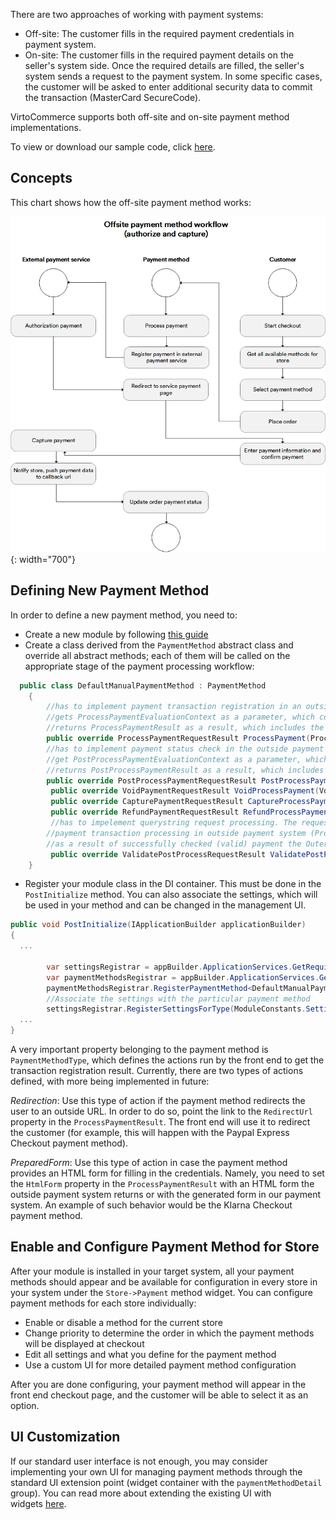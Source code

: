 There are two approaches of working with payment systems:

+ Off-site: The customer fills in the required payment credentials in payment system.
+ On-site: The customer fills in the required payment details on the seller's system side. Once the required details are filled, the seller's system sends a request to the payment system. In some specific cases, the customer will be asked to enter additional security data to commit the transaction (MasterCard SecureCode).

VirtoCommerce supports both off-site and on-site payment method implementations.

To view or download our sample code, click [here](https://github.com/VirtoCommerce/vc-module-payment/blob/master/src/VirtoCommerce.Payment.Data/DefaultManualPaymentMethod.cs).

## Concepts

This chart shows how the off-site payment method works:

![Offside payment method](media/01-offsite-payment-method-chart.png){: width="700"}

## Defining New Payment Method

In order to define a new payment method, you need to:

+ Create a new module by following [this guide](../../Tutorials-and-How-tos/Tutorials/creating-custom-module.md)
+ Create a class derived from the `PaymentMethod` abstract class and override all abstract methods; each of them will be called on the appropriate stage of the payment processing workflow:

```csharp
  public class DefaultManualPaymentMethod : PaymentMethod
    {
		//has to implement payment transaction registration in an outside payment system;
		//gets ProcessPaymentEvaluationContext as a parameter, which contains all the required information to create a payment transaction in an outside payment system;
        //returns ProcessPaymentResult as a result, which includes the OuterId property, that has to be set to PaymentId. That way it associates payment in the Virto Commerce platform with the payment transaction in //the outside payment system
        public override ProcessPaymentRequestResult ProcessPayment(ProcessPaymentRequest request) { ... }
		//has to implement payment status check in the outside payment system;
 		//get PostProcessPaymentEvaluationContext as a parameter, which contains all the required information to check payment status in outside payment system;
		//returns PostProcessPaymentResult as a result, which includes the payment status result returned by the outside payment system
		public override PostProcessPaymentRequestResult PostProcessPayment(PostProcessPaymentRequest request) { ... }
		 public override VoidPaymentRequestResult VoidProcessPayment(VoidPaymentRequest request) { ... }
		 public override CapturePaymentRequestResult CaptureProcessPayment(CapturePaymentRequest request) { ... }
		 public override RefundPaymentRequestResult RefundProcessPayment(RefundPaymentRequest request) { ... }
		 //has to impelement querystring request processing. The request comes to `push url` from outside payment system or frontend. The `push url` is set in account settings of most payment systems or during
		//payment transaction processing in outside payment system (ProcessPayment method).
		//as a result of successfully checked (valid) payment the OuterId property of ValidatePostProcessRequestResult has to be set. It identifies payment in VirtoCommerce with the transaction in outside payment system.
		 public override ValidatePostProcessRequestResult ValidatePostProcessRequest(System.Collections.Specialized.NameValueCollection queryString) { ... }
	}
```

+ Register your module class in the DI container. This must be done in the `PostInitialize` method. You can also associate the settings, which will be used in your method and can be changed in the management UI. 

```C#
public void PostInitialize(IApplicationBuilder applicationBuilder)
{
  ...

	 	var settingsRegistrar = appBuilder.ApplicationServices.GetRequiredService<ISettingsRegistrar>();
        var paymentMethodsRegistrar = appBuilder.ApplicationServices.GetRequiredService<IPaymentMethodsRegistrar>();
        paymentMethodsRegistrar.RegisterPaymentMethod<DefaultManualPaymentMethod>();
		//Associate the settings with the particular payment method
        settingsRegistrar.RegisterSettingsForType(ModuleConstants.Settings.DefaultManualPaymentMethod.AllSettings, typeof(DefaultManualPaymentMethod).Name);
  ...
}
```

A very important property belonging to the payment method is `PaymentMethodType`, which defines the actions run by the front end to get the transaction registration result. Currently, there are two types of actions defined, with more being implemented in future:

*Redirection*: Use this type of action if the payment method redirects the user to an outside URL. In order to do so, point the link to the `RedirectUrl` property in the `ProcessPaymentResult`. The front end will use it to redirect the customer (for example, this will happen with the Paypal Express Checkout payment method). 

*PreparedForm*: Use this type of action in case the payment method provides an HTML form for filling in the credentials. Namely, you need to set the `HtmlForm` property in the `ProcessPaymentResult` with an HTML form the outside payment system returns or with the generated form in our payment system. An example of such behavior would be the Klarna Checkout payment method.

## Enable and Configure Payment Method for Store

After your module is installed in your target system, all your payment methods should appear and be available for configuration in every store in your system under the `Store->Payment` method widget. You can configure payment methods for each store individually:

+ Enable or disable a method for the current store
+ Change priority to determine the order in which the payment methods will be displayed at checkout
+ Edit all settings and what you define for the payment method
+ Use a custom UI for more detailed payment method configuration

After you are done configuring, your payment method will appear in the front end checkout page, and the customer will be able to select it as an option.

## UI Customization

If our standard user interface is not enough, you may consider implementing your own UI for managing payment methods through the standard UI extension point (widget container with the `paymentMethodDetail` group). You can read more about extending the existing UI with widgets [here](../../Platform-Manager/Extensibility-Points/widgets.md).
